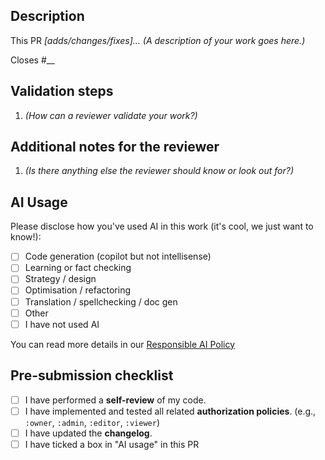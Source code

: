 ## Description

This PR *[adds/changes/fixes]... (A description of your work goes here.)*

Closes #__

## Validation steps

1. *(How can a reviewer validate your work?)*

## Additional notes for the reviewer

1. *(Is there anything else the reviewer should know or look out for?)*

## AI Usage

Please disclose how you've used AI in this work (it's cool, we just want to know!):

- [ ] Code generation (copilot but not intellisense)
- [ ] Learning or fact checking
- [ ] Strategy / design
- [ ] Optimisation / refactoring
- [ ] Translation / spellchecking / doc gen
- [ ] Other
- [ ] I have not used AI

You can read more details in our [Responsible AI Policy](https://www.openfn.org/ai#pull-request-templates)

## Pre-submission checklist

- [ ] I have performed a **self-review** of my code.
- [ ] I have implemented and tested all related **authorization policies**. (e.g., `:owner`, `:admin`, `:editor`, `:viewer`)
- [ ] I have updated the **changelog**.
- [ ] I have ticked a box in "AI usage" in this PR
